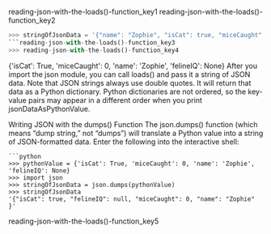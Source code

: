 reading-json-with-the-loads()-function_key1
reading-json-with-the-loads()-function_key2


```python
>>> stringOfJsonData = '{"name": "Zophie", "isCat": true, "miceCaught": 0,"felineIQ": null}'
```reading-json-with-the-loads()-function_key3
>>> reading-json-with-the-loads()-function_key4
```
{'isCat': True, 'miceCaught': 0, 'name': 'Zophie', 'felineIQ': None}
After you import the json module, you can call loads() and pass it a string of JSON data. Note that JSON strings always use double quotes. It will return that data as a Python dictionary. Python dictionaries are not ordered, so the key-value pairs may appear in a different order when you print jsonDataAsPythonValue.

Writing JSON with the dumps() Function
The json.dumps() function (which means “dump string,” not “dumps”) will translate a Python value into a string of JSON-formatted data. Enter the following into the interactive shell:

```
```python
>>> pythonValue = {'isCat': True, 'miceCaught': 0, 'name': 'Zophie',
'felineIQ': None}
>>> import json
>>> stringOfJsonData = json.dumps(pythonValue)
>>> stringOfJsonData
'{"isCat": true, "felineIQ": null, "miceCaught": 0, "name": "Zophie" }'
```
reading-json-with-the-loads()-function_key5
